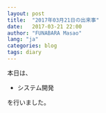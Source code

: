 ```yaml
---
layout: post
title:  "2017年03月21日の出来事"
date:   2017-03-21 22:00
author: "FUNABARA Masao"
lang: "ja"
categories: blog
tags: diary
---
```


本日は、

* システム開発

を行いました。
